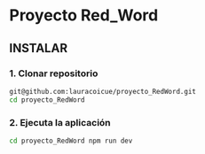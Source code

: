 # Proyecto Red_Word

## INSTALAR 

### 1. Clonar repositorio
```sh
git@github.com:lauracoicue/proyecto_RedWord.git
cd proyecto_RedWord
```


### 2. Ejecuta la aplicación
```sh
cd proyecto_RedWord npm run dev

```
